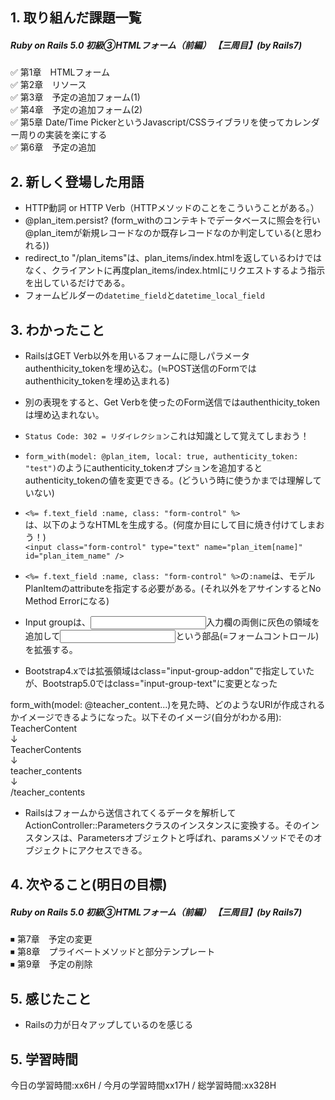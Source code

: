 ## 1. 取り組んだ課題一覧
##### Ruby on Rails 5.0 初級③HTMLフォーム（前編） 【三周目】(by Rails7)
✅ 第1章　HTMLフォーム  
✅ 第2章　リソース  
✅ 第3章　予定の追加フォーム(1)  
✅ 第4章　予定の追加フォーム(2)  
✅ 第5章  Date/Time PickerというJavascript/CSSライブラリを使ってカレンダー周りの実装を楽にする  
✅ 第6章　予定の追加  

## 2. 新しく登場した用語
- HTTP動詞 or HTTP Verb（HTTPメソッドのことをこういうことがある。）
- @plan_item.persist? (form_withのコンテキトでデータベースに照会を行い@plan_itemが新規レコードなのか既存レコードなのか判定している(と思われる))
- redirect_to "/plan_items"は、plan_items/index.htmlを返しているわけではなく、クライアントに再度plan_items/index.htmlにリクエストするよう指示を出しているだけである。
- フォームビルダーの```datetime_field```と```datetime_local_field```

## 3. わかったこと
- RailsはGET Verb以外を用いるフォームに隠しパラメータauthenthicity_tokenを埋め込む。(≒POST送信のFormではauthenthicity_tokenを埋め込まれる)
- 別の表現をすると、Get Verbを使ったのForm送信ではauthenthicity_tokenは埋め込まれない。
- ```Status Code: 302 = リダイレクション```これは知識として覚えてしまおう！
- ```form_with(model: @plan_item, local: true, authenticity_token: "test")```のようにauthenticity_tokenオプションを追加するとauthenticity_tokenの値を変更できる。(どういう時に使うかまでは理解していない)

- ```<%= f.text_field :name, class: "form-control" %>```   
は、以下のようなHTMLを生成する。(何度か目にして目に焼き付けてしまおう！)   
```<input class="form-control" type="text" name="plan_item[name]" id="plan_item_name" />```

- ```<%= f.text_field :name, class: "form-control" %>```の```:name```は、モデルPlanItemのattributeを指定する必要がある。(それ以外をアサインするとNo Method Errorになる)

- Input groupは、<input>入力欄の両側に灰色の領域を追加して<input>という部品(=フォームコントロール)を拡張する。
- Bootstrap4.xでは拡張領域はclass="input-group-addon"で指定していたが、Bootstrap5.0ではclass="input-group-text"に変更となった

form_with(model: @teacher_content...)を見た時、どのようなURIが作成されるかイメージできるようになった。以下そのイメージ(自分がわかる用): 
TeacherContent  
↓  
TeacherContents  
↓  
teacher_contents  
↓  
/teacher_contents  

- Railsはフォームから送信されてくるデータを解析してActionController::Parametersクラスのインスタンスに変換する。そのインスタンスは、Parametersオブジェクトと呼ばれ、paramsメソッドでそのオブジェクトにアクセスできる。

## 4. 次やること(明日の目標) 
##### Ruby on Rails 5.0 初級③HTMLフォーム（前編） 【三周目】(by Rails7)
⏹ 第7章　予定の変更  
⏹ 第8章　プライベートメソッドと部分テンプレート  
⏹ 第9章　予定の削除  

## 5. 感じたこと
-  Railsの力が日々アップしているのを感じる

## 5. 学習時間
今日の学習時間:xx6H / 今月の学習時間xx17H / 総学習時間:xx328H　

